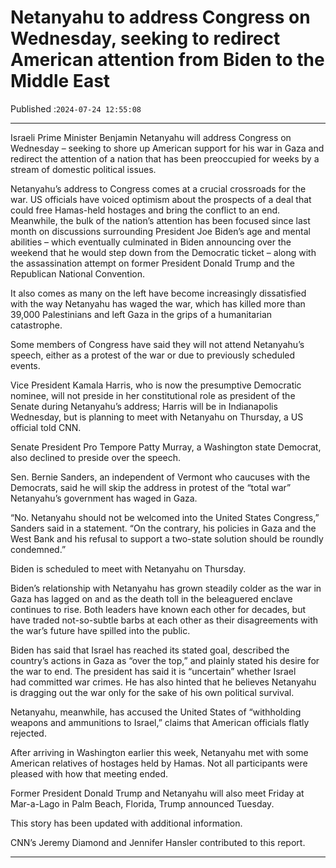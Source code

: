 # Netanyahu to address Congress on Wednesday, seeking to redirect American attention from Biden to the Middle East

Published :`2024-07-24 12:55:08`

---

Israeli Prime Minister Benjamin Netanyahu will address Congress on Wednesday – seeking to shore up American support for his war in Gaza and redirect the attention of a nation that has been preoccupied for weeks by a stream of domestic political issues.

Netanyahu’s address to Congress comes at a crucial crossroads for the war. US officials have voiced optimism about the prospects of a deal that could free Hamas-held hostages and bring the conflict to an end. Meanwhile, the bulk of the nation’s attention has been focused since last month on discussions surrounding President Joe Biden’s age and mental abilities – which eventually culminated in Biden announcing over the weekend that he would step down from the Democratic ticket – along with the assassination attempt on former President Donald Trump and the Republican National Convention.

It also comes as many on the left have become increasingly dissatisfied with the way Netanyahu has waged the war, which has killed more than 39,000 Palestinians and left Gaza in the grips of a humanitarian catastrophe.

Some members of Congress have said they will not attend Netanyahu’s speech, either as a protest of the war or due to previously scheduled events.

Vice President Kamala Harris, who is now the presumptive Democratic nominee, will not preside in her constitutional role as president of the Senate during Netanyahu’s address; Harris will be in Indianapolis Wednesday, but is planning to meet with Netanyahu on Thursday, a US official told CNN.

Senate President Pro Tempore Patty Murray, a Washington state Democrat, also declined to preside over the speech.

Sen. Bernie Sanders, an independent of Vermont who caucuses with the Democrats, said he will skip the address in protest of the “total war” Netanyahu’s government has waged in Gaza.

“No. Netanyahu should not be welcomed into the United States Congress,” Sanders said in a statement. “On the contrary, his policies in Gaza and the West Bank and his refusal to support a two-state solution should be roundly condemned.”

Biden is scheduled to meet with Netanyahu on Thursday.

Biden’s relationship with Netanyahu has grown steadily colder as the war in Gaza has lagged on and as the death toll in the beleaguered enclave continues to rise. Both leaders have known each other for decades, but have traded not-so-subtle barbs at each other as their disagreements with the war’s future have spilled into the public.

Biden has said that Israel has reached its stated goal, described the country’s actions in Gaza as “over the top,” and plainly stated his desire for the war to end. The president has said it is “uncertain” whether Israel had committed war crimes. He has also hinted that he believes Netanyahu is dragging out the war only for the sake of his own political survival.

Netanyahu, meanwhile, has accused the United States of “withholding weapons and ammunitions to Israel,” claims that American officials flatly rejected.

After arriving in Washington earlier this week, Netanyahu met with some American relatives of hostages held by Hamas. Not all participants were pleased with how that meeting ended.

Former President Donald Trump and Netanyahu will also meet Friday at Mar-a-Lago in Palm Beach, Florida, Trump announced Tuesday.

This story has been updated with additional information.

CNN’s Jeremy Diamond and Jennifer Hansler contributed to this report.

---


